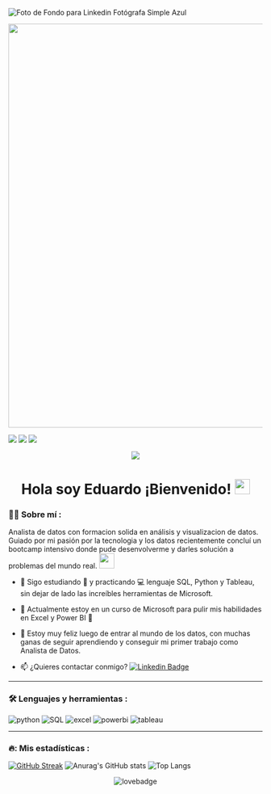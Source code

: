 
<!--
**EduardoAndres97/EduardoAndres97** is a ✨ _special_ ✨ repository because its `README.md` (this file) appears on your GitHub profile.

Here are some ideas to get you started:

- 🔭 I’m currently working on ...
- 🌱 I’m currently learning ...
- 👯 I’m looking to collaborate on ...
- 🤔 I’m looking for help with ...
- 💬 Ask me about ...
- 📫 How to reach me: ...
- 😄 Pronouns: ...
- ⚡ Fun fact: ...
-->
![Foto de Fondo para Linkedin Fotógrafa Simple Azul](https://github.com/user-attachments/assets/aaf09662-2ec5-4a80-a59b-add5c6bcb3ab)
<div id="header" align="center">
  <img decoding="async" src="[https://github.com/noelianav91/noelianav91/blob/main/Banner%20Github.png](https://github.com/EduardoAndres97/EduardoAndres97/edit/main/README.md)" width="800"/>
</div>

[![](https://img.shields.io/badge/LinkedIn-0077B5?style=for-the-badge&logo=linkedin&logoColor=white)](https://www.linkedin.com/in/eduardo-andr%C3%A9s-silva-labra/) [![](https://img.shields.io/badge/Gmail-D14836?style=for-the-badge&logo=gmail&logoColor=white)](mailto:andrea.mzg21@gmail.com) [![](https://img.shields.io/badge/Telegram-2CA5E0?style=for-the-badge&logo=telegram&logoColor=white)](https://t.me/eduandressilva)

</div>

<div id="badges" align="center">

  ![](https://komarev.com/ghpvc/?username=EduardoAndres97&abbreviated=true&color=blue)
  
<h1>
    Hola soy Eduardo ¡Bienvenido!
  <img decoding="async" src="https://media.giphy.com/media/hvRJCLFzcasrR4ia7z/giphy.gif" width="30px"/>
</h1>

 <div id="header" align="left">

### :man_technologist: Sobre mí :

Analista de datos con formacion solida en análisis y visualizacion de datos. Guiado por mi pasión por la tecnologia y los datos recientemente concluí un bootcamp intensivo donde pude desenvolverme y darles solución a problemas del mundo real. <img decoding="async" src="https://media.giphy.com/media/WUlplcMpOCEmTGBtBW/giphy.gif" width="30">

* :seedling: Sigo estudiando :blue_book: y practicando :computer: lenguaje SQL, Python y Tableau, sin dejar de lado las increíbles herramientas de Microsoft.

*  :telescope: Actualmente estoy en un curso de Microsoft para pulir mis habilidades en Excel y Power BI :muscle:

* :heartbeat: Estoy muy feliz luego de entrar al mundo de los datos, con muchas ganas de seguir aprendiendo y conseguir mi primer trabajo como Analista de Datos.

* :mailbox: ¿Quieres contactar conmigo? [![Linkedin Badge](https://img.shields.io/badge/-Edu-blue?style=flat&logo=Linkedin&logoColor=white)](https://www.linkedin.com/in/eduardo-andr%C3%A9s-silva-labra/)

---

### :hammer_and_wrench: Lenguajes y herramientas :

<div id="header" align="left">
    <img decoding="async" src="https://img.shields.io/badge/Python-3776AB?style=for-the-badge&logo=python&logoColor=white" alt="python"/>
  </a>
    <img decoding="async" src="https://img.shields.io/badge/MySQL-6DB33F?style=for-the-badge&logo=mysql&logoColor=white" alt="SQL"/>
  </a>
 <img decoding="async" src="https://img.shields.io/badge/Microsoft_Excel-217346?style=for-the-badge&logo=microsoft-excel&logoColor=white" alt="excel"/>
  </a>
   <img decoding="async" src="https://img.shields.io/badge/Power_BI-FFBE00?style=for-the-badge&logo=Power-BI&logoColor=white" alt="powerbi"/>
  </a>
 <img decoding="async" src="https://img.shields.io/badge/Tableau-E97627?style=for-the-badge&logo=Power-BI&logoColor=white" alt="tableau"/>
  </a>

---
### 🔥: Mis estadísticas :
[![GitHub Streak](https://streak-stats.demolab.com/?user=EduardoAndres97&theme=default)](https://git.io/streak-stats)
![Anurag's GitHub stats](https://github-readme-stats.vercel.app/api?username=EduardoAndres97&show_icons=true&theme=transparent) ![Top Langs](https://github-readme-stats.vercel.app/api/top-langs/?username=EduardoAndres97&layout=compact)

<div id="header" align="center">
<img decoding="async" src="http://ForTheBadge.com/images/badges/built-with-love.svg" alt="lovebadge"/>
</div>
